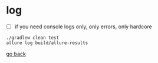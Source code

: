 # log

- [ ] if you need console logs only, only errors, only hardcore

```shell
./gradlew clean test
allure log build/allure-results
```





[go back](allure3.md#run)